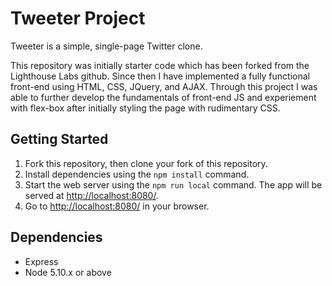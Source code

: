 # Tweeter Project

Tweeter is a simple, single-page Twitter clone.

This repository was initially starter code which has been forked from the Lighthouse Labs github.  Since then I have implemented a fully functional front-end using HTML, CSS, JQuery, and AJAX.  Through this project I was able to further develop the fundamentals of front-end JS and experiement with flex-box after initially styling the page with rudimentary CSS. 

## Getting Started

1. Fork this repository, then clone your fork of this repository.
2. Install dependencies using the `npm install` command.
3. Start the web server using the `npm run local` command. The app will be served at <http://localhost:8080/>.
4. Go to <http://localhost:8080/> in your browser.

## Dependencies

- Express
- Node 5.10.x or above
